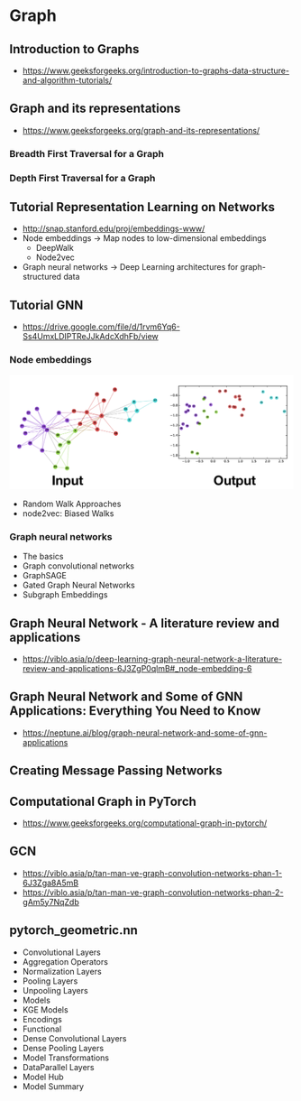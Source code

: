 # Graph


## Introduction to Graphs 
- https://www.geeksforgeeks.org/introduction-to-graphs-data-structure-and-algorithm-tutorials/

## Graph and its representations 
- https://www.geeksforgeeks.org/graph-and-its-representations/


### Breadth First Traversal for a Graph

### Depth First Traversal for a Graph

## Tutorial Representation Learning on Networks
- http://snap.stanford.edu/proj/embeddings-www/
- Node embeddings -> Map nodes to low-dimensional embeddings 
  - DeepWalk
  - Node2vec
- Graph neural networks -> Deep Learning architectures for graph-structured data

## Tutorial GNN

- https://drive.google.com/file/d/1rvm6Yq6-Ss4UmxLDIPTReJJkAdcXdhFb/view


### Node embeddings

![Node embeddings](Asset/20230606104241.png)

- Random Walk Approaches 
- node2vec: Biased Walks 
### Graph neural networks
- The basics 
- Graph convolutional networks 
- GraphSAGE
- Gated Graph Neural Networks 
- Subgraph Embeddings 

## Graph Neural Network - A literature review and applications
- https://viblo.asia/p/deep-learning-graph-neural-network-a-literature-review-and-applications-6J3ZgP0qlmB#_node-embedding-6


## Graph Neural Network and Some of GNN Applications: Everything You Need to Know

- https://neptune.ai/blog/graph-neural-network-and-some-of-gnn-applications





## Creating Message Passing Networks

## Computational Graph in PyTorch

- https://www.geeksforgeeks.org/computational-graph-in-pytorch/

## GCN 

- https://viblo.asia/p/tan-man-ve-graph-convolution-networks-phan-1-6J3Zga8A5mB
- https://viblo.asia/p/tan-man-ve-graph-convolution-networks-phan-2-gAm5y7NqZdb



## pytorch_geometric.nn

- Convolutional Layers 
- Aggregation Operators 
- Normalization Layers 
- Pooling Layers 
- Unpooling Layers 
- Models 
- KGE Models 
- Encodings 
- Functional 
- Dense Convolutional Layers 
- Dense Pooling Layers 
- Model Transformations 
- DataParallel Layers
- Model Hub
- Model Summary
